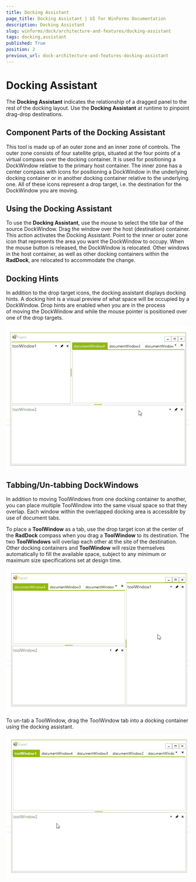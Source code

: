```yaml
---
title: Docking Assistant
page_title: Docking Assistant | UI for WinForms Documentation
description: Docking Assistant
slug: winforms/dock/architecture-and-features/docking-assistant
tags: docking,assistant
published: True
position: 2
previous_url: dock-architecture-and-features-docking-assistant
---
```


# Docking Assistant
 
The __Docking Assistant__ indicates the relationship of a dragged panel to the rest of the docking layout. Use the __Docking Assistant__ at runtime to pinpoint drag-drop destinations.

## Component Parts of the Docking Assistant

This tool is made up of an outer zone and an inner zone of controls. The outer zone consists of four satellite grips, situated at the four points of a virtual compass over the docking container. It is used for positioning a DockWindow relative to the primary host container. The inner zone has a center compass with icons for positioning a DockWindow in the underlying docking container or in another docking container relative to the underlying one. All of these icons represent a drop target, i.e. the destination for the DockWindow you are moving.

## Using the Docking Assistant

To use the __Docking Assistant__, use the mouse to select the title bar of the source DockWindow. Drag the window over the host (destination) container. This action activates the Docking Assistant. Point to the inner or outer zone icon that represents the area you want the DockWindow to occupy. When the mouse button is released, the DockWindow is relocated. Other windows in the host container, as well as other docking containers within the __RadDock__, are relocated to accommodate the change.

## Docking Hints

In addition to the drop target icons, the docking assistant displays docking hints. A docking hint is a visual preview of what space will be occupied by a DockWindow. Drop hints are enabled when you are in the process of moving the DockWindow and while the mouse pointer is positioned over one of the drop targets.
 
![dock-architecture-and-features-docking-assistant 001](images/dock-architecture-and-features-docking-assistant001.gif) 


## Tabbing/Un-tabbing DockWindows

In addition to moving ToolWindows from one docking container to another, you can place multiple ToolWindow into the same visual space so that they overlap. Each window within the overlapped docking area is accessible by use of document tabs.

To place a __ToolWindow__ as a tab, use the drop target icon at the center of the __RadDock__ compass when you drag a __ToolWindow__ to its destination. The two __ToolWindows__ will overlap each other at the site of the destination. Other docking containers and __ToolWindow__ will resize themselves automatically to fill the available space, subject to any minimum or maximum size specifications set at design time.

![dock-architecture-and-features-docking-assistant 002](images/dock-architecture-and-features-docking-assistant002.gif)

To un-tab a ToolWindow, drag the ToolWindow tab into a docking container using the docking assistant.

![dock-architecture-and-features-docking-assistant 003](images/dock-architecture-and-features-docking-assistant003.gif)






